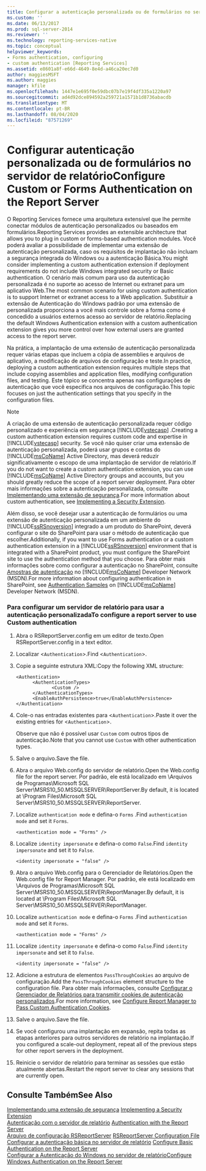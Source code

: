 ```yaml
---
title: Configurar a autenticação personalizada ou de formulários no servidor de relatório | Microsoft Docs
ms.custom: ''
ms.date: 06/13/2017
ms.prod: sql-server-2014
ms.reviewer: ''
ms.technology: reporting-services-native
ms.topic: conceptual
helpviewer_keywords:
- Forms authentication, configuring
- custom authentication [Reporting Services]
ms.assetid: e8601a8f-e66d-4649-8e4d-a46ca20ec7d0
author: maggiesMSFT
ms.author: maggies
manager: kfile
ms.openlocfilehash: 1447e1e695f0e59dbc07b7e19f4df335a1220a97
ms.sourcegitcommit: ad4d92dce894592a259721a1571b1d8736abacdb
ms.translationtype: MT
ms.contentlocale: pt-BR
ms.lasthandoff: 08/04/2020
ms.locfileid: "87571269"
---
```

# <a name="configure-custom-or-forms-authentication-on-the-report-server"></a><span data-ttu-id="15d70-102">Configurar autenticação personalizada ou de formulários no servidor de relatório</span><span class="sxs-lookup"><span data-stu-id="15d70-102">Configure Custom or Forms Authentication on the Report Server</span></span>
  <span data-ttu-id="15d70-103">O Reporting Services fornece uma arquitetura extensível que lhe permite conectar módulos de autenticação personalizados ou baseados em formulários.</span><span class="sxs-lookup"><span data-stu-id="15d70-103">Reporting Services provides an extensible architecture that allows you to plug in custom or forms-based authentication modules.</span></span> <span data-ttu-id="15d70-104">Você poderá avaliar a possibilidade de implementar uma extensão de autenticação personalizada, caso os requisitos de implantação não incluam a segurança integrada do Windows ou a autenticação Básica.</span><span class="sxs-lookup"><span data-stu-id="15d70-104">You might consider implementing a custom authentication extension if deployment requirements do not include Windows integrated security or Basic authentication.</span></span> <span data-ttu-id="15d70-105">O cenário mais comum para uso da autenticação personalizada é no suporte ao acesso de Internet ou extranet para um aplicativo Web.</span><span class="sxs-lookup"><span data-stu-id="15d70-105">The most common scenario for using custom authentication is to support Internet or extranet access to a Web application.</span></span> <span data-ttu-id="15d70-106">Substituir a extensão de Autenticação do Windows padrão por uma extensão de personalizada proporciona a você mais controle sobre a forma como é concedido a usuários externos acesso ao servidor de relatório.</span><span class="sxs-lookup"><span data-stu-id="15d70-106">Replacing the default Windows Authentication extension with a custom authentication extension gives you more control over how external users are granted access to the report server.</span></span>  
  
 <span data-ttu-id="15d70-107">Na prática, a implantação de uma extensão de autenticação personalizada requer várias etapas que incluem a cópia de assemblies e arquivos de aplicativo, a modificação de arquivos de configuração e teste.</span><span class="sxs-lookup"><span data-stu-id="15d70-107">In practice, deploying a custom authentication extension requires multiple steps that include copying assemblies and application files, modifying configuration files, and testing.</span></span> <span data-ttu-id="15d70-108">Este tópico se concentra apenas nas configurações de autenticação que você especifica nos arquivos de configuração.</span><span class="sxs-lookup"><span data-stu-id="15d70-108">This topic focuses on just the authentication settings that you specify in the configuration files.</span></span>  
  
> [!NOTE]  
>  <span data-ttu-id="15d70-109">A criação de uma extensão de autenticação personalizada requer código personalizado e experiência em segurança [!INCLUDE[vstecasp](../../includes/vstecasp-md.md)] .</span><span class="sxs-lookup"><span data-stu-id="15d70-109">Creating a custom authentication extension requires custom code and expertise in [!INCLUDE[vstecasp](../../includes/vstecasp-md.md)] security.</span></span> <span data-ttu-id="15d70-110">Se você não quiser criar uma extensão de autenticação personalizada, poderá usar grupos e contas do [!INCLUDE[msCoName](../../includes/msconame-md.md)] Active Directory, mas deverá reduzir significativamente o escopo de uma implantação de servidor de relatório.</span><span class="sxs-lookup"><span data-stu-id="15d70-110">If you do not want to create a custom authentication extension, you can use [!INCLUDE[msCoName](../../includes/msconame-md.md)] Active Directory groups and accounts, but you should greatly reduce the scope of a report server deployment.</span></span> <span data-ttu-id="15d70-111">Para obter mais informações sobre a autenticação personalizada, consulte [Implementando uma extensão de segurança](../extensions/security-extension/implementing-a-security-extension.md).</span><span class="sxs-lookup"><span data-stu-id="15d70-111">For more information about custom authentication, see [Implementing a Security Extension](../extensions/security-extension/implementing-a-security-extension.md).</span></span>  
  
 <span data-ttu-id="15d70-112">Além disso, se você desejar usar a autenticação de formulários ou uma extensão de autenticação personalizada em um ambiente do [!INCLUDE[ssRSnoversion](../../includes/ssrsnoversion-md.md)] integrado a um produto do SharePoint, deverá configurar o site do SharePoint para usar o método de autenticação que escolher.</span><span class="sxs-lookup"><span data-stu-id="15d70-112">Additionally, if you want to use Forms authentication or a custom authentication extension in a [!INCLUDE[ssRSnoversion](../../includes/ssrsnoversion-md.md)] environment that is integrated with a SharePoint product, you must configure the SharePoint site to use the authentication method that you choose.</span></span> <span data-ttu-id="15d70-113">Para obter mais informações sobre como configurar a autenticação no SharePoint, consulte [Amostras de autenticação](https://go.microsoft.com/fwlink/?LinkId=115575) no [!INCLUDE[msCoName](../../includes/msconame-md.md)] Developer Network (MSDN).</span><span class="sxs-lookup"><span data-stu-id="15d70-113">For more information about configuring authentication in SharePoint, see [Authentication Samples](https://go.microsoft.com/fwlink/?LinkId=115575) on [!INCLUDE[msCoName](../../includes/msconame-md.md)] Developer Network (MSDN).</span></span>  
  
### <a name="to-configure-a-report-server-to-use-custom-authentication"></a><span data-ttu-id="15d70-114">Para configurar um servidor de relatório para usar a autenticação personalizada</span><span class="sxs-lookup"><span data-stu-id="15d70-114">To configure a report server to use Custom authentication</span></span>  
  
1.  <span data-ttu-id="15d70-115">Abra o RSReportServer.config em um editor de texto.</span><span class="sxs-lookup"><span data-stu-id="15d70-115">Open RSReportServer.config in a text editor.</span></span>  
  
2.  <span data-ttu-id="15d70-116">Localizar <`Authentication`>.</span><span class="sxs-lookup"><span data-stu-id="15d70-116">Find <`Authentication`>.</span></span>  
  
3.  <span data-ttu-id="15d70-117">Copie a seguinte estrutura XML:</span><span class="sxs-lookup"><span data-stu-id="15d70-117">Copy the following XML structure:</span></span>  
  
    ```  
    <Authentication>  
          <AuthenticationTypes>  
                 <Custom />  
          </AuthenticationTypes>  
          <EnableAuthPersistence>true</EnableAuthPersistence>  
    </Authentication>  
    ```  
  
4.  <span data-ttu-id="15d70-118">Cole-o nas entradas existentes para <`Authentication`>.</span><span class="sxs-lookup"><span data-stu-id="15d70-118">Paste it over the existing entries for <`Authentication`>.</span></span>  
  
     <span data-ttu-id="15d70-119">Observe que não é possível usar `Custom` com outros tipos de autenticação.</span><span class="sxs-lookup"><span data-stu-id="15d70-119">Note that you cannot use `Custom` with other authentication types.</span></span>  
  
5.  <span data-ttu-id="15d70-120">Salve o arquivo.</span><span class="sxs-lookup"><span data-stu-id="15d70-120">Save the file.</span></span>  
  
6.  <span data-ttu-id="15d70-121">Abra o arquivo Web.config do servidor de relatório.</span><span class="sxs-lookup"><span data-stu-id="15d70-121">Open the Web.config file for the report server.</span></span> <span data-ttu-id="15d70-122">Por padrão, ele está localizado em \Arquivos de Programas\Microsoft SQL Server\MSRS10_50.MSSQLSERVER\ReportServer.</span><span class="sxs-lookup"><span data-stu-id="15d70-122">By default, it is located at \Program Files\Microsoft SQL Server\MSRS10_50.MSSQLSERVER\ReportServer.</span></span>  
  
7.  <span data-ttu-id="15d70-123">Localize `authentication mode` e defina-o `Forms` .</span><span class="sxs-lookup"><span data-stu-id="15d70-123">Find `authentication mode` and set it `Forms`.</span></span>  
  
    ```  
    <authentication mode = "Forms" />  
    ```  
  
8.  <span data-ttu-id="15d70-124">Localize `identity impersonate` e defina-o como `False`.</span><span class="sxs-lookup"><span data-stu-id="15d70-124">Find `identity impersonate` and set it to `False`.</span></span>  
  
    ```  
    <identity impersonate = "false" />  
    ```  
  
9. <span data-ttu-id="15d70-125">Abra o arquivo Web.config para o Gerenciador de Relatórios.</span><span class="sxs-lookup"><span data-stu-id="15d70-125">Open the Web.config file for Report Manager.</span></span> <span data-ttu-id="15d70-126">Por padrão, ele está localizado em \Arquivos de Programas\Microsoft SQL Server\MSRS10_50.MSSQLSERVER\ReportManager.</span><span class="sxs-lookup"><span data-stu-id="15d70-126">By default, it is located at \Program Files\Microsoft SQL Server\MSRS10_50.MSSQLSERVER\ReportManager.</span></span>  
  
10. <span data-ttu-id="15d70-127">Localize `authentication mode` e defina-o `Forms` .</span><span class="sxs-lookup"><span data-stu-id="15d70-127">Find `authentication mode` and set it `Forms`.</span></span>  
  
    ```  
    <authentication mode = "Forms" />  
    ```  
  
11. <span data-ttu-id="15d70-128">Localize `identity impersonate` e defina-o como `False`.</span><span class="sxs-lookup"><span data-stu-id="15d70-128">Find `identity impersonate` and set it to `False`.</span></span>  
  
    ```  
    <identity impersonate = "false" />  
    ```  
  
12. <span data-ttu-id="15d70-129">Adicione a estrutura de elementos `PassThroughCookies` ao arquivo de configuração.</span><span class="sxs-lookup"><span data-stu-id="15d70-129">Add the `PassThroughCookies` element structure to the configuration file.</span></span> <span data-ttu-id="15d70-130">Para obter mais informações, consulte [Configurar o Gerenciador de Relatórios para transmitir cookies de autenticação personalizados](configure-the-web-portal-to-pass-custom-authentication-cookies.md).</span><span class="sxs-lookup"><span data-stu-id="15d70-130">For more information, see [Configure Report Manager to Pass Custom Authentication Cookies](configure-the-web-portal-to-pass-custom-authentication-cookies.md).</span></span>  
  
13. <span data-ttu-id="15d70-131">Salve o arquivo.</span><span class="sxs-lookup"><span data-stu-id="15d70-131">Save the file.</span></span>  
  
14. <span data-ttu-id="15d70-132">Se você configurou uma implantação em expansão, repita todas as etapas anteriores para outros servidores de relatório na implantação.</span><span class="sxs-lookup"><span data-stu-id="15d70-132">If you configured a scale-out deployment, repeat all of the previous steps for other report servers in the deployment.</span></span>  
  
15. <span data-ttu-id="15d70-133">Reinicie o servidor de relatório para terminar as sessões que estão atualmente abertas.</span><span class="sxs-lookup"><span data-stu-id="15d70-133">Restart the report server to clear any sessions that are currently open.</span></span>  
  
## <a name="see-also"></a><span data-ttu-id="15d70-134">Consulte Também</span><span class="sxs-lookup"><span data-stu-id="15d70-134">See Also</span></span>  
 <span data-ttu-id="15d70-135">[Implementando uma extensão de segurança](../extensions/security-extension/implementing-a-security-extension.md) </span><span class="sxs-lookup"><span data-stu-id="15d70-135">[Implementing a Security Extension](../extensions/security-extension/implementing-a-security-extension.md) </span></span>  
 <span data-ttu-id="15d70-136">[Autenticação com o servidor de relatório](authentication-with-the-report-server.md) </span><span class="sxs-lookup"><span data-stu-id="15d70-136">[Authentication with the Report Server](authentication-with-the-report-server.md) </span></span>  
 <span data-ttu-id="15d70-137">[Arquivo de configuração RSReportServer](../report-server/rsreportserver-config-configuration-file.md) </span><span class="sxs-lookup"><span data-stu-id="15d70-137">[RSReportServer Configuration File](../report-server/rsreportserver-config-configuration-file.md) </span></span>  
 <span data-ttu-id="15d70-138">[Configurar a autenticação básica no servidor de relatório](configure-basic-authentication-on-the-report-server.md) </span><span class="sxs-lookup"><span data-stu-id="15d70-138">[Configure Basic Authentication on the Report Server](configure-basic-authentication-on-the-report-server.md) </span></span>  
 [<span data-ttu-id="15d70-139">Configurar a Autenticação do Windows no servidor de relatório</span><span class="sxs-lookup"><span data-stu-id="15d70-139">Configure Windows Authentication on the Report Server</span></span>](configure-windows-authentication-on-the-report-server.md)  
  
  
